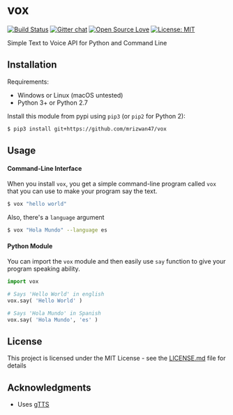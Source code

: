 # vox

[![Build Status](https://travis-ci.org/mrizwan47/vox.svg?branch=master)](https://travis-ci.org/mrizwan47/vox)
[![Gitter chat](https://badges.gitter.im/python-vox/Lobby.png)](https://gitter.im/python-vox/Lobby)
[![Open Source Love](https://badges.frapsoft.com/os/v1/open-source.svg?v=102)](https://github.com/ellerbrock/open-source-badge/)
[![License: MIT](https://badges.frapsoft.com/os/mit/mit.svg?v=102)](https://opensource.org/licenses/MIT)

Simple Text to Voice API for Python and Command Line

## Installation

Requirements:
* Windows or Linux (macOS untested)
* Python 3+ or Python 2.7

Install this module from pypi using `pip3` (or `pip2` for Python 2):

```bash
$ pip3 install git+https://github.com/mrizwan47/vox
```

## Usage

#### Command-Line Interface

When you install `vox`, you get a simple command-line program
called `vox` that you can use to make your program say the text.

```bash
$ vox "hello world"
```

Also, there's a `language` argument

```bash
$ vox "Hola Mundo" --language es
```

#### Python Module

You can import the `vox` module and then easily use `say` function to give your program speaking ability.

```python
import vox

# Says 'Hello World' in english
vox.say( 'Hello World' )

# Says 'Hola Mundo' in Spanish
vox.say( 'Hola Mundo', 'es' )

```

## License

This project is licensed under the MIT License - see the [LICENSE.md](LICENSE.md) file for details

## Acknowledgments

* Uses [gTTS](https://github.com/pndurette/gTTS/)
